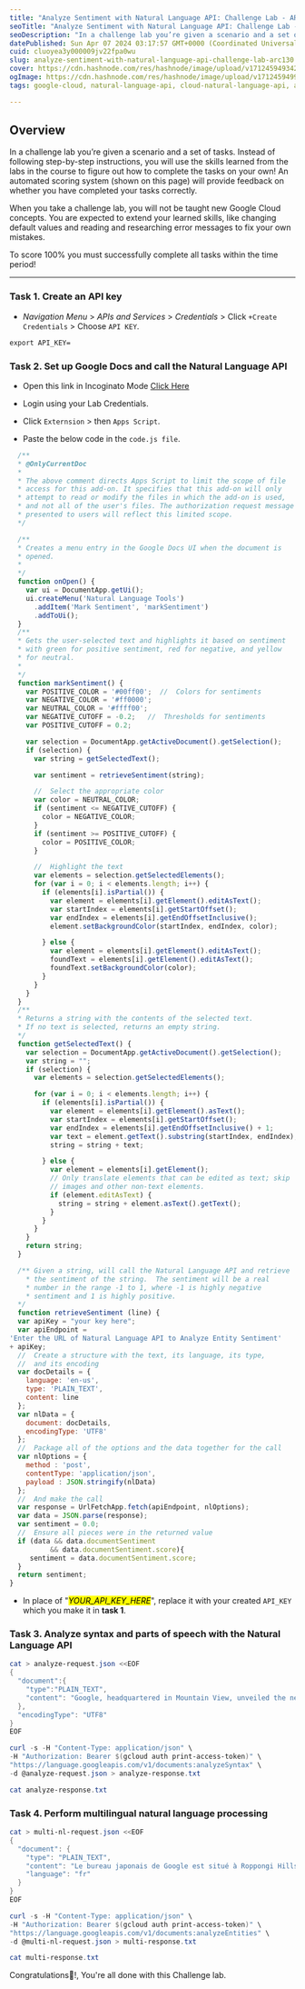 ```yaml
---
title: "Analyze Sentiment with Natural Language API: Challenge Lab - ARC130"
seoTitle: "Analyze Sentiment with Natural Language API: Challenge Lab - ARC130"
seoDescription: "In a challenge lab you’re given a scenario and a set of tasks. Instead of following step-by-step instructions, you will use the skills learned from the labs"
datePublished: Sun Apr 07 2024 03:17:57 GMT+0000 (Coordinated Universal Time)
cuid: cluoyea3y000009jv22fpa0wu
slug: analyze-sentiment-with-natural-language-api-challenge-lab-arc130
cover: https://cdn.hashnode.com/res/hashnode/image/upload/v1712459493423/6f44ac23-d7ec-4f94-899a-7b279d7d1813.png
ogImage: https://cdn.hashnode.com/res/hashnode/image/upload/v1712459499415/b385939c-9cfa-4c99-b28e-b3689c377c42.png
tags: google-cloud, natural-language-api, cloud-natural-language-api, analyze-sentiment

---
```


## **Overview**

In a challenge lab you’re given a scenario and a set of tasks. Instead of following step-by-step instructions, you will use the skills learned from the labs in the course to figure out how to complete the tasks on your own! An automated scoring system (shown on this page) will provide feedback on whether you have completed your tasks correctly.

When you take a challenge lab, you will not be taught new Google Cloud concepts. You are expected to extend your learned skills, like changing default values and reading and researching error messages to fix your own mistakes.

To score 100% you must successfully complete all tasks within the time period!

---

### **Task 1. Create an API key**

* *Navigation Menu* &gt; *APIs and Services* &gt; *Credentials* &gt; Click `+Create Credentials` &gt; Choose `API KEY`.
    

```apache
export API_KEY=
```

### Task 2. Set up Google Docs and call the Natural Language API

* Open this link in Incoginato Mode [Click Here](https://docs.google.com/document/create)
    
* Login using your Lab Credentials.
    
* Click `Externsion` &gt; then `Apps Script`.
    
* Paste the below code in the `code.js file`.
    

```javascript
  /**
  * @OnlyCurrentDoc
  *
  * The above comment directs Apps Script to limit the scope of file
  * access for this add-on. It specifies that this add-on will only
  * attempt to read or modify the files in which the add-on is used,
  * and not all of the user's files. The authorization request message
  * presented to users will reflect this limited scope.
  */

  /**
  * Creates a menu entry in the Google Docs UI when the document is
  * opened.
  *
  */
  function onOpen() {
    var ui = DocumentApp.getUi();
    ui.createMenu('Natural Language Tools')
      .addItem('Mark Sentiment', 'markSentiment')
      .addToUi();
  }
  /**
  * Gets the user-selected text and highlights it based on sentiment
  * with green for positive sentiment, red for negative, and yellow
  * for neutral.
  *
  */
  function markSentiment() {
    var POSITIVE_COLOR = '#00ff00';  //  Colors for sentiments
    var NEGATIVE_COLOR = '#ff0000';
    var NEUTRAL_COLOR = '#ffff00';
    var NEGATIVE_CUTOFF = -0.2;   //  Thresholds for sentiments
    var POSITIVE_CUTOFF = 0.2;

    var selection = DocumentApp.getActiveDocument().getSelection();
    if (selection) {
      var string = getSelectedText();

      var sentiment = retrieveSentiment(string);

      //  Select the appropriate color
      var color = NEUTRAL_COLOR;
      if (sentiment <= NEGATIVE_CUTOFF) {
        color = NEGATIVE_COLOR;
      }
      if (sentiment >= POSITIVE_CUTOFF) {
        color = POSITIVE_COLOR;
      }

      //  Highlight the text
      var elements = selection.getSelectedElements();
      for (var i = 0; i < elements.length; i++) {
        if (elements[i].isPartial()) {
          var element = elements[i].getElement().editAsText();
          var startIndex = elements[i].getStartOffset();
          var endIndex = elements[i].getEndOffsetInclusive();
          element.setBackgroundColor(startIndex, endIndex, color);

        } else {
          var element = elements[i].getElement().editAsText();
          foundText = elements[i].getElement().editAsText();
          foundText.setBackgroundColor(color);
        }
      }
    }
  }
  /**
  * Returns a string with the contents of the selected text.
  * If no text is selected, returns an empty string.
  */
  function getSelectedText() {
    var selection = DocumentApp.getActiveDocument().getSelection();
    var string = "";
    if (selection) {
      var elements = selection.getSelectedElements();

      for (var i = 0; i < elements.length; i++) {
        if (elements[i].isPartial()) {
          var element = elements[i].getElement().asText();
          var startIndex = elements[i].getStartOffset();
          var endIndex = elements[i].getEndOffsetInclusive() + 1;
          var text = element.getText().substring(startIndex, endIndex);
          string = string + text;

        } else {
          var element = elements[i].getElement();
          // Only translate elements that can be edited as text; skip
          // images and other non-text elements.
          if (element.editAsText) {
            string = string + element.asText().getText();
          }
        }
      }
    }
    return string;
  }

  /** Given a string, will call the Natural Language API and retrieve
    * the sentiment of the string.  The sentiment will be a real
    * number in the range -1 to 1, where -1 is highly negative
    * sentiment and 1 is highly positive.
  */
  function retrieveSentiment (line) {
  var apiKey = "your key here";
  var apiEndpoint =
'Enter the URL of Natural Language API to Analyze Entity Sentiment'
+ apiKey;
  //  Create a structure with the text, its language, its type,
  //  and its encoding
  var docDetails = {
    language: 'en-us',
    type: 'PLAIN_TEXT',
    content: line
  };
  var nlData = {
    document: docDetails,
    encodingType: 'UTF8'
  };
  //  Package all of the options and the data together for the call
  var nlOptions = {
    method : 'post',
    contentType: 'application/json',
    payload : JSON.stringify(nlData)
  };
  //  And make the call
  var response = UrlFetchApp.fetch(apiEndpoint, nlOptions);
  var data = JSON.parse(response);
  var sentiment = 0.0;
  //  Ensure all pieces were in the returned value
  if (data && data.documentSentiment
          && data.documentSentiment.score){
     sentiment = data.documentSentiment.score;
  }
  return sentiment;
}
```

* In place of "*<mark>YOUR_API_KEY_HERE</mark>*", replace it with your created `API_KEY` which you make it in **task 1**.
    

### **Task 3. Analyze syntax and parts of speech with the Natural Language API**

```powershell
cat > analyze-request.json <<EOF
{
  "document":{
    "type":"PLAIN_TEXT",
    "content": "Google, headquartered in Mountain View, unveiled the new Android phone at the Consumer Electronic Show.  Sundar Pichai said in his keynote that users love their new Android phones."
  },
  "encodingType": "UTF8"
}
EOF

curl -s -H "Content-Type: application/json" \
-H "Authorization: Bearer $(gcloud auth print-access-token)" \
"https://language.googleapis.com/v1/documents:analyzeSyntax" \
-d @analyze-request.json > analyze-response.txt

cat analyze-response.txt
```

### Task 4. Perform multilingual natural language processing

```powershell
cat > multi-nl-request.json <<EOF
{
  "document": {
    "type": "PLAIN_TEXT",
    "content": "Le bureau japonais de Google est situé à Roppongi Hills, Tokyo.",
    "language": "fr"
  }
}
EOF

curl -s -H "Content-Type: application/json" \
-H "Authorization: Bearer $(gcloud auth print-access-token)" \
"https://language.googleapis.com/v1/documents:analyzeEntities" \
-d @multi-nl-request.json > multi-response.txt

cat multi-response.txt
```

Congratulations🎉!, You're all done with this Challenge lab.